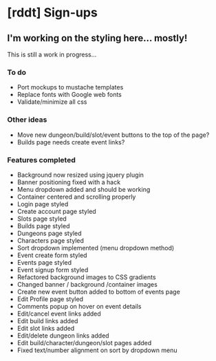 # [rddt] Sign-ups
## I'm working on the styling here... mostly!

This is still a work in progress...

### To do
* Port mockups to mustache templates
* Replace fonts with Google web fonts
* Validate/minimize all css

### Other ideas
* Move new dungeon/build/slot/event buttons to the top of the page?
* Builds page needs create event links?

### Features completed
* Background now resized using jquery plugin
* Banner positioning fixed with a hack
* Menu dropdown added and should be working
* Container centered and scrolling properly
* Login page styled
* Create account page styled
* Slots page styled
* Builds page styled
* Dungeons page styled
* Characters page styled
* Sort dropdown implemented (menu dropdown method)
* Event create form styled
* Events page styled
* Event signup form styled
* Refactored background images to CSS gradients
* Changed banner / background /container images
* Create new event button added to bottom of events page
* Edit Profile page styled
* Comments popup on hover on event details
* Edit/cancel event links added
* Edit build links added
* Edit slot links added
* Edit/delete dungeon links added
* Edit build/character/dungeon/slot pages added
* Fixed text/number alignment on sort by dropdown menu
